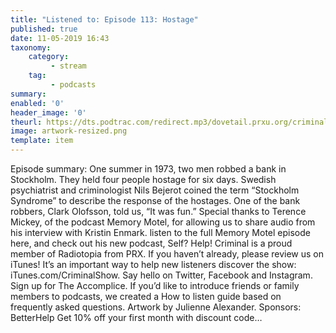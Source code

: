 ```yaml
---
title: "Listened to: Episode 113: Hostage"
published: true
date: 11-05-2019 16:43
taxonomy:
    category:
         - stream
    tag:
         - podcasts
summary:
enabled: '0'
header_image: '0'
theurl: https://dts.podtrac.com/redirect.mp3/dovetail.prxu.org/criminal/16136519-9b34-42aa-ae2c-3dfdd08da884/Episode_113_Hostage_Part_1.mp3
image: artwork-resized.png
template: item
---
```

 
Episode summary: One summer in 1973, two men robbed a bank in Stockholm. They held four people hostage for six days. Swedish psychiatrist and criminologist Nils Bejerot coined the term “Stockholm Syndrome” to describe the response of the hostages. One of the bank robbers, Clark Olofsson, told us, “It was fun.” Special thanks to Terence Mickey, of the podcast Memory Motel, for allowing us to share audio from his interview with Kristin Enmark. listen   to the full Memory Motel episode here, and check out his new podcast, Self? Help! Criminal is a proud member of Radiotopia from PRX. If you haven’t already, please review us on iTunes! It’s an important way to help new listeners discover the show: iTunes.com/CriminalShow. Say hello on Twitter, Facebook and Instagram. Sign up for The Accomplice. If you’d like to introduce friends or family members to podcasts, we created a How to listen guide based on frequently asked questions. Artwork by Julienne Alexander. Sponsors: BetterHelp Get 10% off your first month with discount code…

